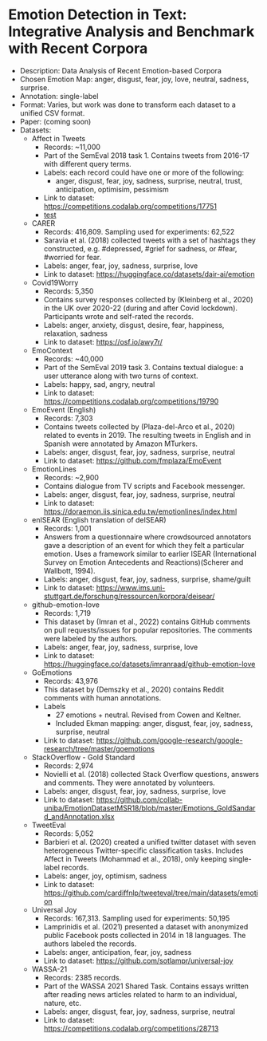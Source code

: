 # Emotion Detection in Text: Integrative Analysis and Benchmark with Recent Corpora
-	Description: Data Analysis of Recent Emotion-based Corpora
-	Chosen Emotion Map:  anger, disgust, fear, joy, love, neutral, sadness, surprise.
-	Annotation: single-label
-	Format: Varies, but work was done to transform each dataset to a unified CSV format.
-	Paper: (coming soon)
- Datasets:
  - Affect in Tweets
    - Records:  ~11,000
    - Part of the SemEval 2018 task 1. Contains tweets from 2016-17 with different query terms.
    - Labels: each record could have one or more of the following:
      - anger, disgust, fear, joy, sadness, surprise, neutral, trust, anticipation, optimisim, pessimism
    - Link to dataset: https://competitions.codalab.org/competitions/17751
    - [test](https://competitions.codalab.org/competitions/17751)
  - CARER
    - Records:  416,809. Sampling used for experiments: 62,522
    - Saravia et al. (2018) collected tweets with a set of hashtags they constructed, e.g. #depressed, #grief for sadness, or #fear, #worried for fear.
    - Labels: anger, fear, joy, sadness, surprise, love
    - Link to dataset: https://huggingface.co/datasets/dair-ai/emotion 
  - Covid19Worry
    - Records: 5,350
    - Contains survey responses collected by (Kleinberg et al., 2020) in the UK over 2020-22 (during and after Covid lockdown). Participants wrote and self-rated the records.
    - Labels: anger, anxiety, disgust, desire, fear, happiness, relaxation,  sadness
    - Link to dataset: https://osf.io/awy7r/ 
  - EmoContext
    - Records: ~40,000
    - Part of the SemEval 2019 task 3. Contains textual dialogue: a user utterance along with two turns of context.
    - Labels: happy, sad, angry, neutral
    - Link to dataset: https://competitions.codalab.org/competitions/19790
  - EmoEvent (English)
    - Records: 7,303
    - Contains tweets collected by (Plaza-del-Arco et al., 2020) related to events in 2019. The resulting tweets in English and in Spanish were annotated by Amazon MTurkers.
    - Labels: anger, disgust, fear, joy, sadness, surprise, neutral
    - Link to dataset: https://github.com/fmplaza/EmoEvent 
  - EmotionLines
    - Records: ~2,900
    - Contains dialogue from TV scripts and Facebook messenger.
    - Labels: anger, disgust, fear, joy, sadness, surprise, neutral
    - Link to dataset: https://doraemon.iis.sinica.edu.tw/emotionlines/index.html
  - enISEAR (English translation of deISEAR)
    - Records: 1,001
    - Answers from a questionnaire where crowdsourced annotators gave a description of an event for which they felt a particular emotion. Uses a framework similar to earlier ISEAR (International Survey on Emotion Antecedents and Reactions)(Scherer and Wallbott, 1994).
    - Labels: anger, disgust, fear, joy, sadness, surprise, shame/guilt
    - Link to dataset: https://www.ims.uni-stuttgart.de/forschung/ressourcen/korpora/deisear/ 
  - github-emotion-love
    - Records: 1,719
    - This dataset by (Imran et al., 2022) contains GitHub comments on pull requests/issues for popular repositories. The comments were labeled by the authors.
    - Labels: anger, fear, joy, sadness, surprise, love
    - Link to dataset: https://huggingface.co/datasets/imranraad/github-emotion-love
  - GoEmotions
    - Records: 43,976
    - This dataset by (Demszky et al., 2020) contains Reddit comments with human annotations.
    - Labels
      - 27 emotions + neutral. Revised from Cowen and Keltner.
      - Included Ekman mapping: anger, disgust, fear, joy, sadness, surprise, neutral  
    - Link to dataset: https://github.com/google-research/google-research/tree/master/goemotions
  - StackOverflow - Gold Standard
    - Records: 2,974
    - Novielli et al. (2018) collected Stack Overflow questions, answers and comments. They were annotated by volunteers.
    - Labels: anger, disgust, fear, joy, sadness, surprise, love
    - Link to dataset: https://github.com/collab-uniba/EmotionDatasetMSR18/blob/master/Emotions_GoldSandard_andAnnotation.xlsx
  - TweetEval
    - Records: 5,052
    - Barbieri et al. (2020) created a unified twitter dataset with seven heterogeneous Twitter-specific classification tasks. Includes Affect in Tweets (Mohammad et al., 2018), only keeping single-label records.
    - Labels: anger, joy, optimism, sadness
    - Link to dataset: https://github.com/cardiffnlp/tweeteval/tree/main/datasets/emotion
  - Universal Joy
    - Records: 167,313. Sampling used for experiments: 50,195
    - Lamprinidis et al. (2021) presented a dataset with anonymized public Facebook posts collected in 2014 in 18 languages. The authors labeled the records.
    - Labels: anger, anticipation, fear, joy, sadness
    - Link to dataset: https://github.com/sotlampr/universal-joy
  - WASSA-21
    - Records: 2385 records.
    - Part of the WASSA 2021 Shared Task. Contains essays written after reading news articles related to harm to an individual, nature, etc.
    - Labels: anger, disgust, fear, joy, sadness, surprise, neutral
    - Link to dataset: https://competitions.codalab.org/competitions/28713

